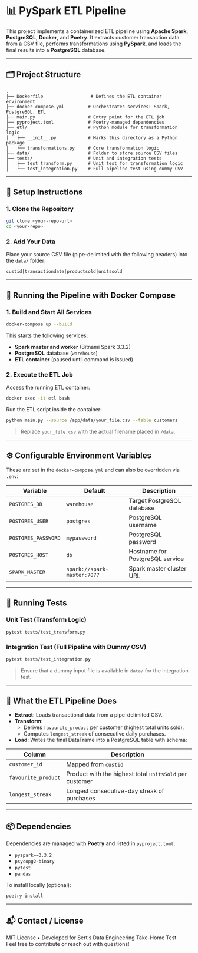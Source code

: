 # 📊 PySpark ETL Pipeline

This project implements a containerized ETL pipeline using **Apache Spark**, **PostgreSQL**, **Docker**, and **Poetry**. It extracts customer transaction data from a CSV file, performs transformations using **PySpark**, and loads the final results into a **PostgreSQL** database.

---

## 🗂️ Project Structure

```
.
├── Dockerfile                  # Defines the ETL container environment
├── docker-compose.yml         # Orchestrates services: Spark, PostgreSQL, ETL
├── main.py                    # Entry point for the ETL job
├── pyproject.toml             # Poetry-managed dependencies
├── etl/                       # Python module for transformation logic
│   ├── __init__.py            # Marks this directory as a Python package
│   └── transformations.py     # Core transformation logic
├── data/                      # Folder to store source CSV files
├── tests/                     # Unit and integration tests
│   ├── test_transform.py      # Unit test for transformation logic
│   └── test_integration.py    # Full pipeline test using dummy CSV
```

---

## 🚀 Setup Instructions

### 1. Clone the Repository

```bash
git clone <your-repo-url>
cd <your-repo>
```

### 2. Add Your Data

Place your source CSV file (pipe-delimited with the following headers) into the `data/` folder:

```text
custid|transactiondate|productsold|unitssold
```

---

## 🐳 Running the Pipeline with Docker Compose

### 1. Build and Start All Services

```bash
docker-compose up --build
```

This starts the following services:
- **Spark master and worker** (Bitnami Spark 3.3.2)
- **PostgreSQL** database (`warehouse`)
- **ETL container** (paused until command is issued)

### 2. Execute the ETL Job

Access the running ETL container:

```bash
docker exec -it etl bash
```

Run the ETL script inside the container:

```bash
python main.py --source /app/data/your_file.csv --table customers
```

> Replace `your_file.csv` with the actual filename placed in `/data`.

---

## ⚙️ Configurable Environment Variables

These are set in the `docker-compose.yml` and can also be overridden via `.env`:

| Variable            | Default                     | Description                        |
|---------------------|-----------------------------|------------------------------------|
| `POSTGRES_DB`       | `warehouse`                 | Target PostgreSQL database         |
| `POSTGRES_USER`     | `postgres`                  | PostgreSQL username                |
| `POSTGRES_PASSWORD` | `mypassword`                | PostgreSQL password                |
| `POSTGRES_HOST`     | `db`                        | Hostname for PostgreSQL service    |
| `SPARK_MASTER`      | `spark://spark-master:7077` | Spark master cluster URL           |

---

## 🧪 Running Tests

### Unit Test (Transform Logic)

```bash
pytest tests/test_transform.py
```

### Integration Test (Full Pipeline with Dummy CSV)

```bash
pytest tests/test_integration.py
```

> Ensure that a dummy input file is available in `data/` for the integration test.

---

## 🔁 What the ETL Pipeline Does

- **Extract**: Loads transactional data from a pipe-delimited CSV.
- **Transform**:
  - Derives `favourite_product` per customer (highest total units sold).
  - Computes `longest_streak` of consecutive daily purchases.
- **Load**: Writes the final DataFrame into a PostgreSQL table with schema:

| Column              | Description                                              |
|---------------------|----------------------------------------------------------|
| `customer_id`       | Mapped from `custid`                                     |
| `favourite_product` | Product with the highest total `unitsSold` per customer  |
| `longest_streak`    | Longest consecutive-day streak of purchases              | 

---

## 📦 Dependencies

Dependencies are managed with **Poetry** and listed in `pyproject.toml`:

- `pyspark==3.3.2`
- `psycopg2-binary`
- `pytest`
- `pandas`

To install locally (optional):

```bash
poetry install
```

---

## 📬 Contact / License

MIT License • Developed for Sertis Data Engineering Take-Home Test  
Feel free to contribute or reach out with questions!

